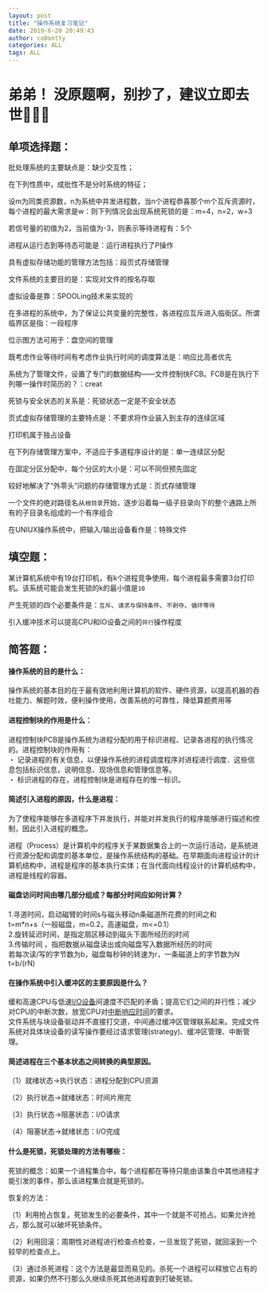 ```yaml
---
layout: post
title: "操作系统复习笔记"
date: 2019-6-20 20:49:43
author: co0ontty
categories: ALL
tags: ALL 
---
```

# 弟弟！ 没原题啊，别抄了，建议立即去世🤩🤩🐶
## 单项选择题：

批处理系统的主要缺点是：缺少交互性；



在下列性质中，成批性不是分时系统的特征；



设m为同类资源数，n为系统中并发进程数，当n个进程恭喜那个m个互斥资源时，每个进程的最大需求是w：则下列情况会出现系统死锁的是：m=4，n=2，w=3



若信号量的初值为2，当前值为-3，则表示等待进程有：5个 



进程从运行态到等待态可能是：运行进程执行了P操作



具有虚拟存储功能的管理方法包括：段页式存储管理 



文件系统的主要目的是：实现对文件的按名存取



虚拟设备是靠：SPOOLing技术来实现的



在多进程的系统中，为了保证公共变量的完整性，各进程应互斥进入临街区。所谓临界区是指：一段程序 



位示图方法可用于：盘空间的管理



既考虑作业等待时间有考虑作业执行时间的调度算法是：响应比高者优先



系统为了管理文件，设置了专门的数据结构——文件控制快FCB。FCB是在执行下列哪一操作时简历的？：creat



死锁与安全状态的关系是：死锁状态一定是不安全状态



页式虚拟存储管理的主要特点是：不要求将作业装入到主存的连续区域



打印机属于独占设备



在下列存储管理方案中，不适应于多道程序设计的是：单一连续区分配



在固定分区分配中，每个分区的大小是：可以不同但预先固定



较好地解决了“外零头”问题的存储管理方式是：页式存储管理



一个文件的绝对路径名从`根目录`开始，逐步沿着每一级子目录向下的整个通路上所有的子目录名组成的一个有序组合



在UNIUX操作系统中，把输入/输出设备看作是：特殊文件



## 填空题：

某计算机系统中有19台打印机，有k个进程竞争使用，每个进程最多需要3台打印机。该系统可能会发生死锁的k的最小值是`10`

产生死锁的四个必要条件是：`互斥`、`请求与保持条件`、`不剥夺`、`循环等待`

引入缓冲技术可以提高CPU和IO设备之间的`并行`操作程度



## 简答题：

#### 操作系统的目的是什么：

操作系统的基本目的在于最有效地利用计算机的软件、硬件资源，以提高机器的吞吐能力、解题时效，便利操作使用，改善系统的可靠性，降低算题费用等

#### 进程控制块的作用是什么：

进程控制块PCB是操作系统为进程分配的用于标识进程、记录各进程的执行情况的。进程控制块的作用有：  
・ 记录进程的有关信息，以便操作系统的进程调度程序对进程进行调度．这些信息包括标识信息，说明信息、现场信息和管理信息等。  
・ 标识进程的存在，进程控制块是进程存在的惟一标识。

#### 简述引入进程的原因，什么是进程：

为了使程序能够在多道程序下并发执行，并能对并发执行的程序能够进行描述和控制，因此引入进程的概念。

进程（Process）是计算机中的程序关于某数据集合上的一次运行活动，是系统进行资源分配和调度的基本单位，是操作系统结构的基础。在早期面向进程设计的计算机结构中，进程是程序的基本执行实体；在当代面向线程设计的计算机结构中，进程是线程的容器。  

#### 磁盘访问时间由哪几部分组成？每部分时间应如何计算？

1.寻道时间，启动磁臂的时间s与磁头移动n条磁道所花费的时间之和  
t=m*n+s（一般磁盘，m=0.2，高速磁盘，m<=0.1）  
2.旋转延迟时间，是指定扇区移动到磁头下面所经历的时间  
3.传输时间 ，指把数据从磁盘读出或向磁盘写入数据所经历的时间  
若每次读/写的字节数为b，磁盘每秒钟的转速为r，一条磁道上的字节数为N  
t=b/(rN)

#### 在操作系统中引入缓冲区的主要原因是什么？

缓和高速CPU与低速[I/O设备](https://www.baidu.com/s?wd=I%2FO%E8%AE%BE%E5%A4%87&tn=SE_PcZhidaonwhc_ngpagmjz&rsv_dl=gh_pc_zhidao)间速度不匹配的矛盾；提高它们之间的并行性；减少对CPU的中断次数，放宽CPU对[中断响应时间](https://www.baidu.com/s?wd=%E4%B8%AD%E6%96%AD%E5%93%8D%E5%BA%94%E6%97%B6%E9%97%B4&tn=SE_PcZhidaonwhc_ngpagmjz&rsv_dl=gh_pc_zhidao)的要求。  
文件系统与块设备驱动并不直接打交道，中间通过缓冲区管理联系起来。完成文件系统对具体块设备的读写操作要经过请求管理(strategy)、缓冲区管理、中断管理。

#### 简述进程在三个基本状态之间转换的典型原因。

（1）就绪状态→执行状态：进程分配到CPU资源

（2）执行状态→就绪状态：时间片用完

（3）执行状态→阻塞状态：I/O请求

（4）阻塞状态→就绪状态：I/O完成

#### 什么是死锁，死锁处理的方法有哪些：

死锁的概念：如果一个进程集合中，每个进程都在等待只能由该集合中其他进程才能引发的事件，那么该进程集合就是死锁的。 

恢复的方法：   

（1）利用抢占恢复。死锁发生的必要条件，其中一个就是不可抢占。如果允许抢占，那么就可以破坏死锁条件。  

（2）利用回滚：周期性对进程进行检查点检查，一旦发现了死锁，就回滚到一个较早的检查点上。  

（3）通过杀死进程：这个方法是最显而易见的。杀死一个进程可以释放它占有的资源，如果仍然不行那么久继续杀死其他进程直到打破死锁。  
